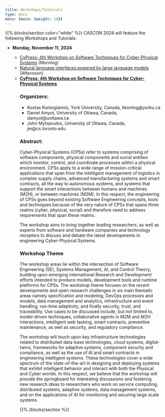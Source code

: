 ```yaml
---
title: Workshops/Tutorials
type: docs
menu: {main: {weight: 10}}
---
```


{{% blocks/section color="white" %}}
CASCON 2024 will feature the following Workshops and Tutorials:

<ul>
	<li> <b> Monday, November 11, 2024 </b> </li>
		<ul>
		<li> <a href="#CyPress">CyPress: 4th Workshop on Software Techniques for Cyber-Physical Systems</a> (Morning)</li>
	    <li> <a href="#NatLang">Natural language interfaces powered by large language models</a> (Afternoon)</li>
		<li> <a href="#
		</ul>
	<li> <b> Tuesday, November 12, 2024 </b> </li>
	<li> <b> Wednesday, November 13, 2024 </b> </li>
</ul>

 <h2><a name="Cypress"><b>CyPress: 4th Workshop on Software Techniques for Cyber-Physical Systems</b></a></h2>
 
 <h3>Organizers:</h3>
 
 <p>
 <ul>
 <li> Kostas Kontogiannis, York University, Canada, kkontog@yorku.ca</li>
 <li> Daniel Amyot, University of Ottawa, Canada, damyot@uottawa.ca</li>
 <li> John Mylopoulos, University of Ottawa, Canada, jm@cs.toronto.edu</li>
 </ul>
 </p>
 
 <h3>Abstract:</h3>
 
<p> Cyber-Physical Systems (CPSs) refer to systems comprising of software components, physical components and social entities which monitor, control, and coordinate processes within a physical environment. CPSs apply to a wide range of mission-critical applications that span from the intelligent management of logistics in complex supply chains, advanced manufacturing systems and smart contracts, all the way to autonomous systems, and systems that support the smart interactions between humans and machines (M2H), or between machines (M2M). In this respect, the engineering of CPSs goes beyond existing Software Engineering concepts, tools and techniques because of the very nature of CPSs that spans three realms (cyber, physical, social) and therefore need to address requirements that span these realms.
</p>

<p>The workshop aims to bring together leading researchers, as well as experts from software and hardware companies and technology receptors to discuss and debate the latest developments in engineering Cyber-Physical Systems.</p>

<h3>Workshop Theme</h3>

<p>The workshop areas lie within the intersection of Software Engineering (SE), Systems Management, AI, and Control Theory, building upon emerging international Research and Development efforts intended to produce models, development tools and runtime platforms for CPSs. The workshop theme focuses on the recent developments and open research challenges in six main thematic areas namely specification and modeling, DevOps processes and models, data management and analytics, infrastructure and event handling, run-time adaptivity, and finally security, trust, and traceability. Use cases to be discussed include, but not limited to, model-driven techniques, collaborative agents in M2M and M2H interactions, intelligent web tasking, smart contracts, preventive maintenance, as well as security, and regulatory compliance.</p>

<p>The workshop will touch upon key infrastructure technologies related to distributed data-base technologies, cloud systems, digital-twins, frameworks for adaptive systems, component security and compliance, as well as the use of AI and smart contracts in engineering intelligent systems. These technologies cover a wide spectrum of the state-of-the-art in designing and deploying systems that
exhibit intelligent behavior and interact with both the Physical and Cyber worlds. In this respect, we believe that the workshop will provide the springboard for interesting discussions and fostering new research ideas to researchers who work on service computing, distributed systems, adaptive systems, data management systems, and on the applications of AI for monitoring and securing large scale systems.</p>

 
{{% /blocks/section %}}
